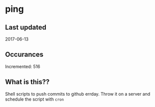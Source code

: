 # ping

## Last updated
2017-06-13

## Occurances
Incremented: 516

## What is this??
Shell scripts to push commits to github errday. Throw it on a server and schedule the script with `cron`


